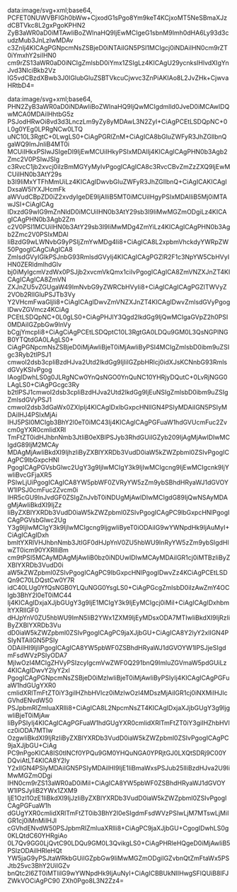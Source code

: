data:image/svg+xml;base64,
PCFET0NUWVBFIGh0bWw+CjxodG1sPgo8Ym9keT4KCjxoMT5NeSBmaXJzdCBTVkc8L2gxPgoKPHN2
ZyB3aWR0aD0iMTAwIiBoZWlnaHQ9IjEwMCIgeG1sbnM9Imh0dHA6Ly93d3cudzMub3JnLzIwMDAv
c3ZnIj4KICAgPGNpcmNsZSBjeD0iNTAiIGN5PSI1MCIgcj0iNDAiIHN0cm9rZT0iYmxhY2siIHN0
cm9rZS13aWR0aD0iNCIgZmlsbD0iYmx1ZSIgLz4KICAgU29ycnksIHlvdXIgYnJvd3NlciBkb2Vz
IG5vdCBzdXBwb3J0IGlubGluZSBTVkcuCjwvc3ZnPiAKIAo8L2JvZHk+CjwvaHRtbD4=



data:image/svg+xml;base64,
PHN2ZyB3aWR0aD0iNDAwIiBoZWlnaHQ9IjQwMCIgdmlld0JveD0iMCAwIDQwMCA0MDAiIHhtbG5z
PSJodHRwOi8vd3d3LnczLm9yZy8yMDAwL3N2ZyI+CiAgPCEtLSDQpNC+0L0g0YEg0LPRgNCw0LTQ
uNC10L3RgtC+0LwgLS0+CiAgPGRlZnM+CiAgICA8bGluZWFyR3JhZGllbnQgaWQ9ImJnIiB4MT0i
MCUiIHkxPSIwJSIgeDI9IjEwMCUiIHkyPSIxMDAlIj4KICAgICAgPHN0b3Agb2Zmc2V0PSIwJSIg
c3RvcC1jb2xvcj0iIzBmMGYyMyIvPgogICAgICA8c3RvcCBvZmZzZXQ9IjEwMCUiIHN0b3AtY29s
b3I9IiMxYTFhMmUiLz4KICAgIDwvbGluZWFyR3JhZGllbnQ+CiAgICAKICAgIDxsaW5lYXJHcmFk
aWVudCBpZD0iZ2xvdyIgeDE9IjAlIiB5MT0iMCUiIHgyPSIxMDAlIiB5Mj0iMTAwJSI+CiAgICAg
IDxzdG9wIG9mZnNldD0iMCUiIHN0b3AtY29sb3I9IiMwMGZmODgiLz4KICAgICAgPHN0b3Agb2Zm
c2V0PSI1MCUiIHN0b3AtY29sb3I9IiMwMDg4ZmYiLz4KICAgICAgPHN0b3Agb2Zmc2V0PSIxMDAl
IiBzdG9wLWNvbG9yPSIjZmYwMDg4Ii8+CiAgICA8L2xpbmVhckdyYWRpZW50PgogICAgCiAgICA8
ZmlsdGVyIGlkPSJnbG93RmlsdGVyIj4KICAgICAgPGZlR2F1c3NpYW5CbHVyIHN0ZERldmlhdGlv
bj0iMyIgcmVzdWx0PSJjb2xvcmVkQmx1ciIvPgogICAgICA8ZmVNZXJnZT4KICAgICAgICA8ZmVN
ZXJnZU5vZGUgaW49ImNvbG9yZWRCbHVyIi8+CiAgICAgICAgPGZlTWVyZ2VOb2RlIGluPSJTb3Vy
Y2VHcmFwaGljIi8+CiAgICAgIDwvZmVNZXJnZT4KICAgIDwvZmlsdGVyPgogIDwvZGVmcz4KCiAg
PCEtLSDQpNC+0L0gLS0+CiAgPHJlY3Qgd2lkdGg9IjQwMCIgaGVpZ2h0PSI0MDAiIGZpbGw9InVy
bCgjYmcpIi8+CiAgCiAgPCEtLSDQptC10L3RgtGA0LDQu9GM0L3QsNGPINGB0YTQtdGA0LAgLS0+
CiAgPGNpcmNsZSBjeD0iMjAwIiBjeT0iMjAwIiByPSI4MCIgZmlsbD0ibm9uZSIgc3Ryb2tlPSJ1
cmwoI2dsb3cpIiBzdHJva2Utd2lkdGg9IjIiIGZpbHRlcj0idXJsKCNnbG93RmlsdGVyKSIvPgog
IAogIDwhLS0g0JLRgNCw0YnQsNGO0YnQuNC10YHRjyDQutC+0LvRjNGG0LAgLS0+CiAgPGcgc3Ry
b2tlPSJ1cmwoI2dsb3cpIiBzdHJva2Utd2lkdGg9IjEuNSIgZmlsbD0ibm9uZSIgZmlsdGVyPSJ1
cmwoI2dsb3dGaWx0ZXIpIj4KICAgIDxlbGxpcHNlIGN4PSIyMDAiIGN5PSIyMDAiIHJ4PSIxMjAi
IHJ5PSI0MCIgb3BhY2l0eT0iMC43Ij4KICAgICAgPGFuaW1hdGVUcmFuc2Zvcm0gYXR0cmlidXRl
TmFtZT0idHJhbnNmb3JtIiB0eXBlPSJyb3RhdGUiIGZyb209IjAgMjAwIDIwMCIgdG89IjM2MCAy
MDAgMjAwIiBkdXI9IjhzIiByZXBlYXRDb3VudD0iaW5kZWZpbml0ZSIvPgogICAgPC9lbGxpcHNl
PgogICAgPGVsbGlwc2UgY3g9IjIwMCIgY3k9IjIwMCIgcng9IjEwMCIgcnk9IjYwIiBvcGFjaXR5
PSIwLjUiPgogICAgICA8YW5pbWF0ZVRyYW5zZm9ybSBhdHRyaWJ1dGVOYW1lPSJ0cmFuc2Zvcm0i
IHR5cGU9InJvdGF0ZSIgZnJvbT0iNDUgMjAwIDIwMCIgdG89IjQwNSAyMDAgMjAwIiBkdXI9IjZz
IiByZXBlYXRDb3VudD0iaW5kZWZpbml0ZSIvPgogICAgPC9lbGxpcHNlPgogICAgPGVsbGlwc2Ug
Y3g9IjIwMCIgY3k9IjIwMCIgcng9IjgwIiByeT0iODAiIG9wYWNpdHk9IjAuMyI+CiAgICAgIDxh
bmltYXRlVHJhbnNmb3JtIGF0dHJpYnV0ZU5hbWU9InRyYW5zZm9ybSIgdHlwZT0icm90YXRlIiBm
cm9tPSI5MCAyMDAgMjAwIiB0bz0iNDUwIDIwMCAyMDAiIGR1cj0iMTBzIiByZXBlYXRDb3VudD0i
aW5kZWZpbml0ZSIvPgogICAgPC9lbGxpcHNlPgogIDwvZz4KCiAgPCEtLSDQn9C70LDQstCw0Y7R
idC40LUg0YfQsNGB0YLQuNGG0YsgLS0+CiAgPGcgZmlsbD0iIzAwZmY4OCIgb3BhY2l0eT0iMC44
Ij4KICAgIDxjaXJjbGUgY3g9IjE1MCIgY3k9IjEyMCIgcj0iMiI+CiAgICAgIDxhbmltYXRlIGF0
dHJpYnV0ZU5hbWU9ImN5IiB2YWx1ZXM9IjEyMDsxODA7MTIwIiBkdXI9IjRzIiByZXBlYXRDb3Vu
dD0iaW5kZWZpbml0ZSIvPgogICAgPC9jaXJjbGU+CiAgICA8Y2lyY2xlIGN4PSIyNTAiIGN5PSIy
ODAiIHI9IjIiPgogICAgICA8YW5pbWF0ZSBhdHRyaWJ1dGVOYW1lPSJjeSIgdmFsdWVzPSIyODA7
MjIwOzI4MCIgZHVyPSIzcyIgcmVwZWF0Q291bnQ9ImluZGVmaW5pdGUiLz4KICAgIDwvY2lyY2xl
PgogICAgPGNpcmNsZSBjeD0iMzIwIiBjeT0iMjAwIiByPSIyIj4KICAgICAgPGFuaW1hdGUgYXR0
cmlidXRlTmFtZT0iY3giIHZhbHVlcz0iMzIwOzI4MDszMjAiIGR1cj0iNXMiIHJlcGVhdENvdW50
PSJpbmRlZmluaXRlIi8+CiAgICA8L2NpcmNsZT4KICAgIDxjaXJjbGUgY3g9IjgwIiBjeT0iMjAw
IiByPSIyIj4KICAgICAgPGFuaW1hdGUgYXR0cmlidXRlTmFtZT0iY3giIHZhbHVlcz0iODA7MTIw
OzgwIiBkdXI9IjRzIiByZXBlYXRDb3VudD0iaW5kZWZpbml0ZSIvPgogICAgPC9jaXJjbGU+CiAg
PC9nPgoKICA8IS0tINCf0YPQu9GM0YHQuNGA0YPRjtGJ0LXQtSDRj9C00YDQviAtLT4KICA8Y2ly
Y2xlIGN4PSIyMDAiIGN5PSIyMDAiIHI9IjE1IiBmaWxsPSJub25lIiBzdHJva2U9IiMwMGZmODgi
IHN0cm9rZS13aWR0aD0iMiI+CiAgICA8YW5pbWF0ZSBhdHRyaWJ1dGVOYW1lPSJyIiB2YWx1ZXM9
IjE1OzI1OzE1IiBkdXI9IjJzIiByZXBlYXRDb3VudD0iaW5kZWZpbml0ZSIvPgogICAgPGFuaW1h
dGUgYXR0cmlidXRlTmFtZT0ib3BhY2l0eSIgdmFsdWVzPSIwLjM7MTswLjMiIGR1cj0iMnMiIHJl
cGVhdENvdW50PSJpbmRlZmluaXRlIi8+CiAgPC9jaXJjbGU+CgogIDwhLS0g0KLQtdC60YHRgiAo
0L7Qv9GG0LjQvtC90LDQu9GM0L3QvikgLS0+CiAgPHRleHQgeD0iMjAwIiB5PSIzODAiIHRleHQt
YW5jaG9yPSJtaWRkbGUiIGZpbGw9IiMwMGZmODgiIGZvbnQtZmFtaWx5PSJtb25vc3BhY2UiIGZv
bnQtc2l6ZT0iMTIiIG9wYWNpdHk9IjAuNyI+CiAgICBBUkNIIHwgSFlQUiB8IFJZWkVOCiAgPC90
ZXh0Pgo8L3N2Zz4=